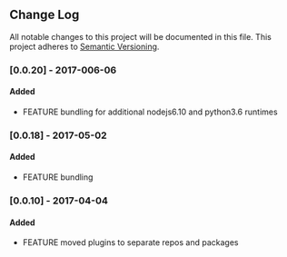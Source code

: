 ## Change Log
All notable changes to this project will be documented in this file.
This project adheres to [Semantic Versioning](http://semver.org/).

### [0.0.20] - 2017-006-06
#### Added
- FEATURE bundling for additional nodejs6.10 and python3.6 runtimes

### [0.0.18] - 2017-05-02
#### Added
- FEATURE bundling

### [0.0.10] - 2017-04-04
#### Added
- FEATURE moved plugins to separate repos and packages
